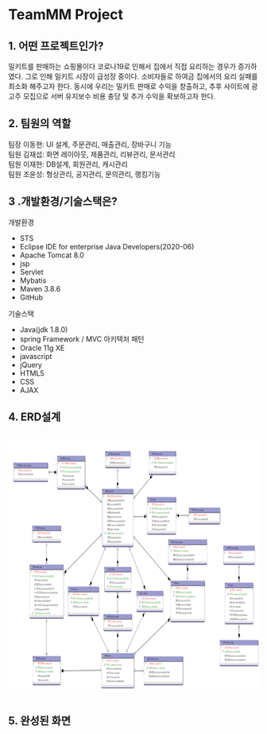# TeamMM Project

## 1. 어떤 프로젝트인가?

밀키트를 판매하는 쇼핑몰이다 코로나19로 인해서 집에서 직접 요리하는 경우가 증가하였다. 그로 인해 밀키트 시장이 급성장 중이다. 소비자들로 하여금 집에서의 요리 실패를 최소화 해주고자 한다. 동시에 우리는 밀키트 판매로 수익을 창출하고, 추후 사이트에 광고주 모집으로 서버 유지보수 비용 충당 및 추가 수익을 확보하고자 한다.

## 2. 팀원의 역할
   
팀장 이동현:	UI 설계, 주문관리, 매출관리, 장바구니 기능   
팀원 김재섭: 화면 레이아웃, 제품관리, 리뷰관리, 문서관리   
팀원 이재현: DB설계, 회원관리, 캐시관리   
팀원 조윤성: 형상관리, 공지관리, 문의관리, 랭킹기능   

## 3 .개발환경/기술스택은?

개발환경
* STS
* Eclipse IDE for enterprise Java Developers(2020-06)
* Apache Tomcat 8.0
* jsp
* Servlet
* Mybatis
* Maven 3.8.6
* GitHub

기술스택

* Java(jdk 1.8.0)
* spring Framework / MVC 아키텍처 패턴
* Oracle 11g XE
* javascript
* jQuery
* HTML5
* CSS
* AJAX

## 4. ERD설계
<pre>
   <code>
<img src="./ProjectImg/ERMaster.png" width="1200px" height="500px" alt="ERM"></img>   
   </code>
</pre>
## 5. 완성된 화면
<pre><code>
 
</code></pre>

   

